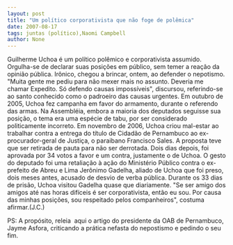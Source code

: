 ```yaml
---
layout: post
title: "Um político corporativista que não foge de polêmica"
date: 2007-08-17
tags: juntas (político),Naomi Campbell
author: None
---
```

Guilherme Uchoa &eacute; um pol&iacute;tico pol&ecirc;mico e corporativista assumido. Orgulha-se de declarar suas posi&ccedil;&otilde;es em p&uacute;blico, sem temer a rea&ccedil;&atilde;o da opini&atilde;o p&uacute;blica. Ir&ocirc;nico, chegou a brincar, ontem, ao defender o nepotismo. &quot;Muita gente me pediu para n&atilde;o mexer mais no assunto. Deveria me chamar Expedito. S&oacute; defendo causas imposs&iacute;veis&quot;, discursou, referindo-se ao santo conhecido como o padroeiro das causas urgentes. 
Em outubro de 2005, Uchoa fez campanha em favor do armamento, durante o referendo das armas. Na Assembl&eacute;ia, embora a maioria dos deputados seguisse sua posi&ccedil;&atilde;o, o tema era uma esp&eacute;cie de tabu, por ser considerado politicamente incorreto. 
Em novembro de 2006, Uchoa criou mal-estar ao trabalhar contra a entrega do t&iacute;tulo de Cidad&atilde;o de Pernambuco ao ex-procurador-geral de Justi&ccedil;a, o paraibano Francisco Sales. A proposta teve que ser retirada de pauta para n&atilde;o ser derrotada. Dois dias depois, foi aprovada por 34 votos a favor e um contra, justamente o de Uchoa. 
O gesto do deputado foi uma retalia&ccedil;&atilde;o &agrave; a&ccedil;&atilde;o do Minist&eacute;rio P&uacute;blico contra o ex-prefeito de Abreu e Lima Jer&ocirc;nimo Gadelha, aliado de Uchoa que foi preso, dois meses antes, acusado de desvio de verba p&uacute;blica. Durante os 33 dias de pris&atilde;o, Uchoa visitou Gadelha quase que diariamente. &quot;Se ser amigo dos amigos at&eacute; nas horas dif&iacute;ceis &eacute; ser corporativista, ent&atilde;o eu sou. Por causa das minhas posi&ccedil;&otilde;es, sou respeitado pelos companheiros&quot;, costuma afirmar.(J.C.) 

PS: A prop&oacute;sito, releia&nbsp; aqui o artigo do presidente da OAB de Pernambuco, Jayme Asfora,&nbsp;criticando a pr&aacute;tica nefasta do nepostismo e pedindo o seu fim.
 